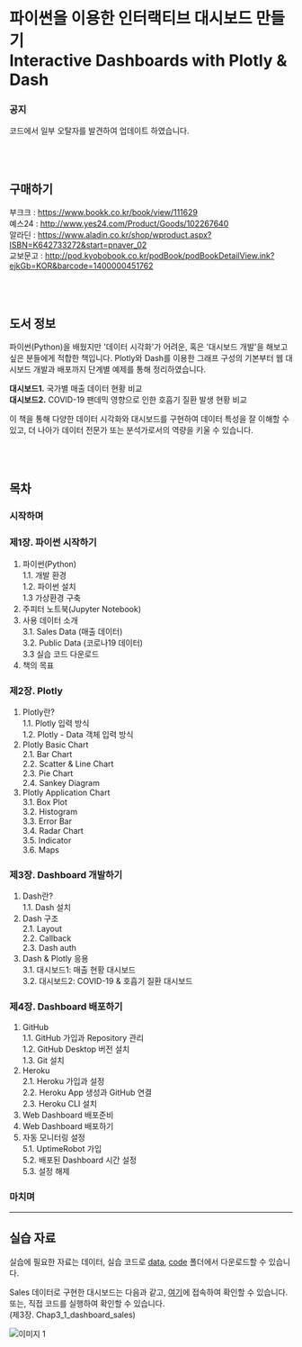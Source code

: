 # 파이썬을 이용한 인터랙티브 대시보드 만들기 <br>Interactive Dashboards with Plotly & Dash<br>

### 공지
코드에서 일부 오탈자를 발견하여 업데이트 하였습니다.


<br><br>
## 구매하기
부크크 : https://www.bookk.co.kr/book/view/111629  
예스24 : http://www.yes24.com/Product/Goods/102267640  
알라딘 : https://www.aladin.co.kr/shop/wproduct.aspx?ISBN=K642733272&start=pnaver_02  
교보문고 : http://pod.kyobobook.co.kr/podBook/podBookDetailView.ink?ejkGb=KOR&barcode=1400000451762  

<br><br>
## 도서 정보
파이썬(Python)을 배웠지만 '데이터 시각화'가 어려운, 혹은 '대시보드 개발'을 해보고 싶은 분들에게 적합한 책입니다. Plotly와 Dash를 이용한 그래프 구성의 기본부터 웹 대시보드 개발과 배포까지 단계별 예제를 통해 정리하였습니다.

**대시보드1.** 국가별 매출 데이터 현황 비교  
**대시보드2.** COVID-19 팬데믹 영향으로 인한 호흡기 질환 발생 현황 비교

이 책을 통해 다양한 데이터 시각화와 대시보드를 구현하여 데이터 특성을 잘 이해할 수 있고, 더 나아가 데이터 전문가 또는 분석가로서의 역량을 키울 수 있습니다.

<br><br>
## 목차

### 시작하며

### 제1장. 파이썬 시작하기
1. 파이썬(Python)  
  1.1. 개발 환경  
  1.2. 파이썬 설치  
  1.3 가상환경 구축  
2. 주피터 노트북(Jupyter Notebook)  
3. 사용 데이터 소개  
  3.1. Sales Data (매출 데이터)  
  3.2. Public Data (코로나19 데이터)  
  3.3 실습 코드 다운로드  
4. 책의 목표  

### 제2장. Plotly
1. Plotly란?  
  1.1. Plotly 입력 방식  
  1.2. Plotly - Data 객체 입력 방식  
2. Plotly Basic Chart  
  2.1. Bar Chart  
  2.2. Scatter & Line Chart  
  2.3. Pie Chart  
  2.4. Sankey Diagram  
3. Plotly Application Chart  
  3.1. Box Plot  
  3.2. Histogram  
  3.3. Error Bar  
  3.4. Radar Chart  
  3.5. Indicator  
  3.6. Maps  

### 제3장. Dashboard 개발하기
1. Dash란?  
  1.1. Dash 설치  
2. Dash 구조  
  2.1. Layout  
  2.2. Callback  
  2.3. Dash auth  
3. Dash & Plotly 응용  
  3.1. 대시보드1: 매출 현황 대시보드  
  3.2. 대시보드2: COVID-19 & 호흡기 질환 대시보드  

### 제4장. Dashboard 배포하기
1. GitHub  
  1.1. GitHub 가입과 Repository 관리  
  1.2. GitHub Desktop 버전 설치  
  1.3. Git 설치  
2. Heroku  
  2.1. Heroku 가입과 설정  
  2.2. Heroku App 생성과 GitHub 연결  
  2.3. Heroku CLI 설치  
3. Web Dashboard 배포준비  
4. Web Dashboard 배포하기  
5. 자동 모니터링 설정  
  5.1. UptimeRobot 가입  
  5.2. 배포된 Dashboard 시간 설정  
  5.3. 설정 해제  

### 마치며

---

## 실습 자료
실습에 필요한 자료는 데이터, 실습 코드로 [data](https://github.com/hong-sj/python/tree/main/data), [code](https://github.com/hong-sj/python/tree/main/code) 폴더에서 다운로드할 수 있습니다.


Sales 데이터로 구현한 대시보드는 다음과 같고, [여기](http://dashapp-sales.herokuapp.com/)에 접속하여 확인할 수 있습니다. 또는, 직접 코드를 실행하여 확인할 수 있습니다.  
(제3장. Chap3_1_dashboard_sales)

![이미지 1](https://user-images.githubusercontent.com/28096343/120424387-3325c480-c3a7-11eb-9d32-c0dd5ae59969.png)

